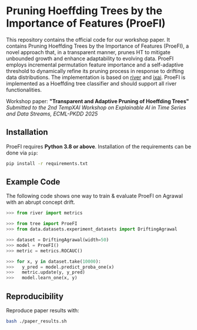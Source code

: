 # Pruning Hoeffding Trees by the Importance of Features (ProeFI)

This repository contains the official code for our workshop paper. It contains Pruning Hoeffding Trees by the Importance of Features (ProeFI), a novel approach that, in a transparent manner, 
prunes HT to mitigate unbounded growth and enhance adaptability to evolving data. ProeFI employs incremental permutation feature importance and a self-adaptive threshold to dynamically refine
its pruning process in response to drifting data distributions.
The implementation is based on [river](https://github.com/online-ml/river) and [ixai](https://github.com/mmschlk/iXAI). ProeFI is implemented as a Hoeffding tree classifier and should support all river functionalities.

Workshop paper: **"Transparent and Adaptive Pruning of Hoeffding Trees"** 
*Submitted to the 2nd TempXAI Workshop on Explainable AI in Time Series and Data Streams, ECML-PKDD 2025*

## Installation
ProeFI requires **Python 3.8 or above**. Installation of the requirements can be done via `pip`:
```sh
pip install -r requirements.txt 
```

## Example Code
The following code shows one way to train & evaluate ProeFI on Agrawal with an abrupt concept drift. 
```python
>>> from river import metrics

>>> from tree import ProeFI
>>> from data.datasets.experiment_datasets import DriftingAgrawal

>>> dataset = DriftingAgrawal(width=50)
>>> model = ProeFI()
>>> metric = metrics.ROCAUC()

>>> for x, y in dataset.take(10000):
>>>   y_pred = model.predict_proba_one(x)
>>>   metric.update(y, y_pred)
>>>   model.learn_one(x, y)
```

## Reproducibility
Reproduce paper results with:
```sh
bash ./paper_results.sh 
```
